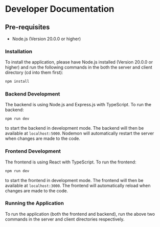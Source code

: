 # Developer Documentation

## Pre-requisites

- Node.js (Version 20.0.0 or higher)

### Installation

To install the application, please have Node.js installed (Version 20.0.0 or higher) and run the following commands in the both the server and client directory (cd into them first):

```bash
npm install
```

### Backend Development

The backend is using Node.js and Express.js with TypeScript. To run the backend:

```bash
npm run dev
```

to start the backend in development mode. The backend will then be available at `localhost:5000`. Nodemon will automatically restart the server when changes are made to the code.

### Frontend Development

The frontend is using React with TypeScript. To run the frontend:

```bash
npm run dev
```

to start the frontend in development mode. The frontend will then be available at `localhost:3000`. The frontend will automatically reload when changes are made to the code.

### Running the Application

To run the application (both the frontend and backend), run the above two commands in the server and client directories respectively.

